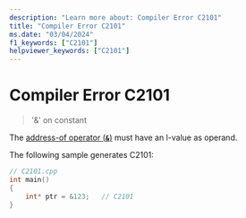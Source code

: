 ```yaml
---
description: "Learn more about: Compiler Error C2101"
title: "Compiler Error C2101"
ms.date: "03/04/2024"
f1_keywords: ["C2101"]
helpviewer_keywords: ["C2101"]
---
```

# Compiler Error C2101

> '&' on constant

The [address-of operator (**`&`**)](../../cpp/address-of-operator-amp.md) must have an l-value as operand.

The following sample generates C2101:

```cpp
// C2101.cpp
int main()
{
    int* ptr = &123;   // C2101
}
```
